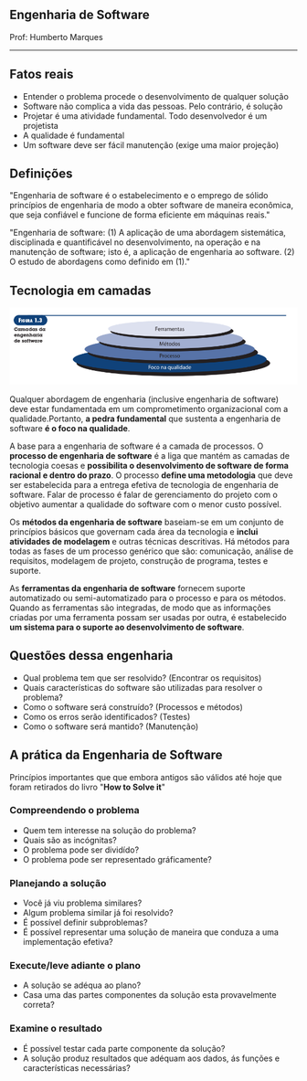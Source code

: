 ## Engenharia de Software

Prof: Humberto Marques

----

## Fatos reais
- Entender o problema procede o desenvolvimento de qualquer solução
- Software não complica a vida das pessoas. Pelo contrário, é solução
- Projetar é uma atividade fundamental. Todo desenvolvedor é um projetista
- A qualidade é fundamental
- Um software deve ser fácil manutenção (exige uma maior projeção)

## Definições

"Engenharia de software é o estabelecimento e o emprego de sólido princípios de engenharia de modo a obter software de maneira econômica, que seja confiável e funcione de forma eficiente em máquinas reais."

"Engenharia de software: (1) A aplicação de uma abordagem sistemática, disciplinada e quantificável no desenvolvimento, na operação e na manutenção de software; isto é, a aplicação de engenharia ao software. (2) O estudo de abordagens como definido em (1)."

## Tecnologia em camadas

![Camadas da engenharia de software](../../assets/camadas_engenharia_de_software.png)

Qualquer abordagem de engenharia (inclusive engenharia de software) deve estar fundamentada em um comprometimento organizacional com a qualidade.Portanto, **a pedra fundamental** que sustenta a engenharia de software **é o foco na qualidade**.

A base para a engenharia de software é a camada de processos. O **processo de engenharia de software** é a liga que mantém as camadas de tecnologia coesas e **possibilita o desenvolvimento de software de forma racional e dentro do prazo**. O processo **define uma metodologia** que deve ser estabelecida para a entrega efetiva de tecnologia de engenharia de software. Falar de processo é falar de gerenciamento do projeto com o objetivo aumentar a qualidade do software com o menor custo possível.

Os **métodos da engenharia de software** baseiam-se em um conjunto de princípios básicos que governam cada área da tecnologia e **inclui atividades de modelagem** e outras técnicas descritivas. Há métodos para todas as fases de um processo genérico que são: comunicação, análise de requisitos, modelagem de projeto, construção de programa, testes e suporte.

As **ferramentas da engenharia de software** fornecem suporte automatizado ou semi-automatizado para o processo e para os métodos. Quando as ferramentas são integradas, de modo que as informações criadas por uma ferramenta possam ser usadas por outra, é estabelecido **um sistema para o suporte ao desenvolvimento de software**.

## Questões dessa engenharia
- Qual problema tem que ser resolvido? (Encontrar os requisitos)
- Quais características do software são utilizadas para resolver o problema?
- Como o software será construído? (Processos e métodos)
- Como os erros serão identificados? (Testes)
- Como o software será mantido? (Manutenção)

## A prática da Engenharia de Software

Princípios importantes que que embora antigos são válidos até hoje que foram retirados do livro "**How to Solve it**"

### Compreendendo o problema
- Quem tem interesse na solução do problema?
- Quais são as incógnitas?
- O problema pode ser dividído?
- O problema pode ser representado gráficamente? 

### Planejando a solução
- Você já viu problema similares?
- Algum problema similar já foi resolvido?
- É possível definir subproblemas?
- É possível representar uma solução de maneira que conduza a uma implementação efetiva?

### Execute/leve adiante o plano
- A solução se adéqua ao plano?
- Casa uma das partes componentes da solução esta provavelmente correta?

### Examine o resultado
- É possível testar cada parte componente da solução?
- A solução produz resultados que adéquam aos dados, ás funções e características necessárias?